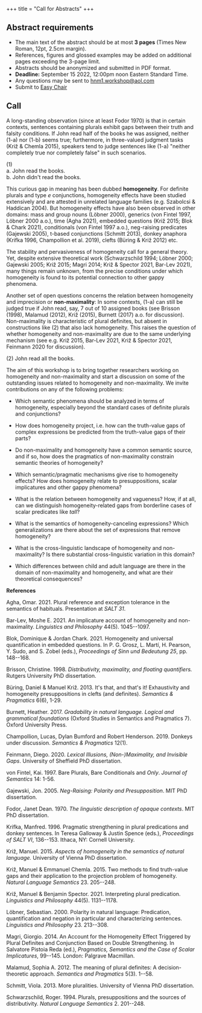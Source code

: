 +++
title = "Call for Abstracts"
+++

## Abstract requirements

  - The main text of the abstract should be at most **3
pages** (Times New Roman, 12pt, 2.5cm margin). 
  - References, figures and glossed examples may be added on additional pages exceeding the 3-page
limit. 
  - Abstracts should be anonymized and submitted in PDF format.
  - **Deadline:** September 15 2022, 12:00pm noon Eastern Standard Time.
  - Any questions may be sent to [hnm1.workshop@aol.com](mailto:hnm1.workshop@aol.com)
  - Submit to [Easy Chair](https://easychair.org/my/conference?conf=hnm1)


## Call

A long-standing observation (since at least Fodor 1970) is that in
certain contexts, sentences containing plurals exhibit gaps between
their truth and falsity conditions. If John read half of the books he
was assigned, neither (1-a) nor (1-b) seems true; furthermore, in
three-valued judgment tasks (Križ & Chemla 2015), speakers tend to judge
sentences like (1-a) "neither completely true nor completely false" in
such scenarios.

\(1\)  
a.  John read the books.  
b\. John didn't read the books.

This curious gap in meaning has been dubbed **homogeneity**. For
definite plurals and type *e* conjunctions, homogeneity effects have been
studied extensively and are attested in unrelated language families
(e.g. Szabolcsi & Haddican 2004). But homogeneity effects have also been
observed in other domains: mass and group nouns (Löbner 2000), generics
(von Fintel 1997, Löbner 2000 a.o.), time (Agha 2021), embedded
questions (Križ 2015; Blok & Chark 2021), conditionals (von Fintel 1997
a.o.), neg-raising predicates (Gajewski 2005), t-based conjunctions
(Schmitt 2013), donkey anaphora (Krifka 1996, Champollion et al. 2019),
clefts (Büring & Križ 2012) etc.

The stability and pervasiveness of homogeneity call for a general
theory. Yet, despite extensive theoretical work (Schwarzschild 1994;
Löbner 2000; Gajewski 2005; Križ 2015; Magri 2014; Križ & Spector 2021,
Bar-Lev 2021), many things remain unknown, from the precise conditions
under which homogeneity is found to its potential connection to other
gappy phenomena.

Another set of open questions concerns the relation between homogeneity
and imprecision or **non-maximality**: In some contexts, (1-a) can still
be judged true if John read, say, 7 out of 10 assigned books (see
Brisson (1998), Malamud (2012), Križ (2015), Burnett (2017) a.o. for
discussion). Non-maximality is characteristic of plural definites, but
absent in constructions like (2) that also lack homogeneity. This raises
the question of whether homogeneity and non-maximality are due to the
same underlying mechanism (see e.g. Križ 2015, Bar-Lev 2021, Križ &
Spector 2021, Feinmann 2020 for discussion).

\(2\) John read all the books.

The aim of this workshop is to bring together researchers working on
homogeneity and non-maximality and start a discussion on some of the
outstanding issues related to homogeneity and non-maximality. We invite
contributions on any of the following problems:

-   Which semantic phenomena should be analyzed in terms of homogeneity, especially beyond the standard cases of definite plurals and conjunctions?

-   How does homogeneity project, i.e. how can the truth-value gaps of complex expressions be predicted from the truth-value gaps of their parts?

-   Do non-maximality and homogeneity have a common semantic source, and if so, how does the pragmatics of non-maximality constrain semantic theories of homogeneity?

-   Which semantic/pragmatic mechanisms give rise to homogeneity effects? How does homogeneity relate to presuppositions, scalar implicatures and other gappy phenomena?

-   What is the relation between homogeneity and vagueness? How, if at all, can we distinguish homogeneity-related gaps from borderline cases of scalar predicates like *tall*?

-   What is the semantics of homogeneity-canceling expressions? Which generalizations are there about the set of expressions that remove homogeneity?

-   What is the cross-linguistic landscape of homogeneity and non-maximality? Is there substantial cross-linguistic variation in this domain?

-   Which differences between child and adult language are there in the domain of non-maximality and homogeneity, and what are their theoretical consequences?

**References**

Agha, Omar. 2021. Plural reference and exception tolerance in the
semantics of habituals. Presentation at *SALT 31*.

Bar-Lev, Moshe E. 2021. An implicature account of homogeneity and
non-maximality. *Linguistics and Philosophy* 44(5). 1045--1097.

Blok, Dominique & Jordan Chark. 2021. Homogeneity and universal
quantification in embedded questions. In P. G. Grosz, L. Martí, H.
Pearson, Y. Sudo, and S. Zobel (eds.), *Proceedings of Sinn und
Bedeutung 25*, pp. 148--168.

Brisson, Christine. 1998. *Distributivity, maximality, and floating
quantifiers.* Rutgers University PhD dissertation.

Büring, Daniel & Manuel Križ. 2013. It\'s that, and that\'s it!
Exhaustivity and homogeneity presuppositions in clefts (and definites).
*Semantics & Pragmatics* 6(6), 1-29.

Burnett, Heather. 2017. *Gradability in natural language. Logical and
grammatical foundations* (Oxford Studies in Semantics and Pragmatics 7).
Oxford University Press.

Champollion, Lucas, Dylan Bumford and Robert Henderson. 2019. Donkeys
under discussion. *Semantics & Pragmatics* 12(1).

Feinmann, Diego. 2020. *Lexical Illusions, (Non-)Maximality, and
Invisible Gaps*. University of Sheffield PhD dissertation.

von Fintel, Kai. 1997. Bare Plurals, Bare Conditionals and *Only*.
*Journal of Semantics* 14: 1-56.

Gajewski, Jon. 2005. *Neg-Raising: Polarity and Presupposition*. MIT PhD
dissertation.

Fodor, Janet Dean. 1970. *The linguistic description of opaque
contexts*. MIT PhD dissertation.

Krifka, Manfred. 1996. Pragmatic strengthening in plural predications
and donkey sentences. In Teresa Galloway & Justin Spence (eds.),
*Proceedings of SALT VI*, 136--153. Ithaca, NY: Cornell University.

Križ, Manuel. 2015. *Aspects of homogeneity in the semantics of natural
language.* University of Vienna PhD dissertation.

Križ, Manuel & Emmanuel Chemla. 2015. Two methods to find truth-value
gaps and their application to the projection problem of homogeneity.
*Natural Language Semantics* 23. 205--248.

Križ, Manuel & Benjamin Spector. 2021. Interpreting plural predication.
*Linguistics and Philosophy* 44(5). 1131--1178.

Löbner, Sebastian. 2000. Polarity in natural language: Predication,
quantification and negation in particular and characterizing sentences.
*Linguistics and Philosophy* 23. 213--308.

Magri, Giorgio. 2014. An Account for the Homogeneity Effect Triggered by
Plural Definites and Conjunction Based on Double Strengthening. In
Salvatore Pistoia Reda (ed.), *Pragmatics, Semantics and the Case of
Scalar Implicatures*, 99--145. London: Palgrave Macmillan.

Malamud, Sophia A. 2012. The meaning of plural definites: A
decision-theoretic approach. *Semantics and Pragmatics* 5(3). 1--58.

Schmitt, Viola. 2013. More pluralities. University of Vienna PhD
dissertation.

Schwarzschild, Roger. 1994. Plurals, presuppositions and the sources of
distributivity. *Natural Language Semantics* 2. 201--248.



